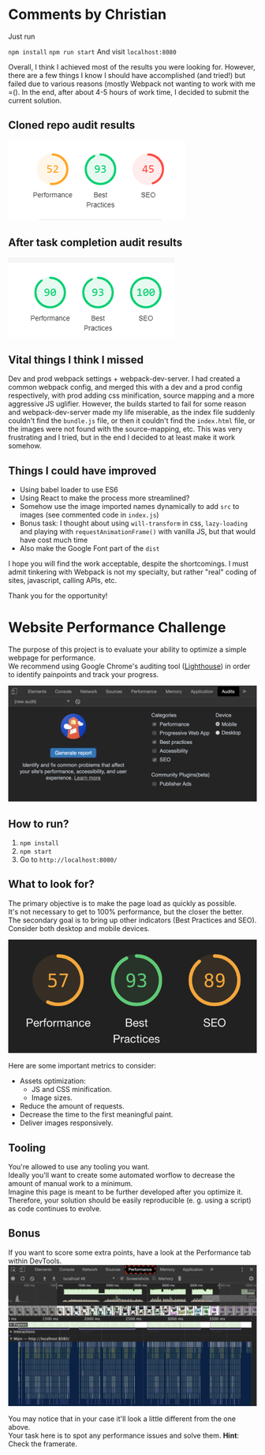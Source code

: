 # Comments by Christian

Just run

`npm install`
`npm run start`
And visit `localhost:8080`

Overall, I think I achieved most of the results you were looking for. However, there are a few things I know I should have accomplished (and tried!) but failed due to various reasons (mostly Webpack not wanting to work with me =(). In the end, after about 4-5 hours of work time, I decided to submit the current solution.

## Cloned repo audit results
![](screenshots/before.png)

## After task completion audit results
![](screenshots/after.png)

## Vital things I think I missed
Dev and prod webpack settings + webpack-dev-server. I had created a common webpack config, and merged this with a dev and a prod config respectively, with prod adding css minification, source mapping and a more aggressive JS uglifier. However, the builds started to fail for some reason and webpack-dev-server made my life miserable, as the index file suddenly couldn't find the `bundle.js` file, or then it couldn't find the `index.html` file, or the images were not found with the source-mapping, etc. This was very frustrating and I tried, but in the end I decided to at least make it work somehow.

## Things I could have improved
- Using babel loader to use ES6
- Using React to make the process more streamlined?
- Somehow use the image imported names dynamically to add `src` to images (see commented code in `index.js`)
- Bonus task: I thought about using `will-transform` in css, `lazy-loading` and playing with `requestAnimationFrame()` with vanilla JS, but that would have cost much time
- Also make the Google Font part of the `dist`

I hope you will find the work acceptable, despite the shortcomings. I must admit tinkering with Webpack is not my specialty, but rather "real" coding of sites, javascript, calling APIs, etc.

Thank you for the opportunity!

# Website Performance Challenge
The purpose of this project is to evaluate your ability to optimize a simple webpage for performance.  
We recommend using Google Chrome's auditing tool ([Lighthouse](https://developers.google.com/web/tools/lighthouse)) in order to identify painpoints and track your progress.

![Audit Settings](screenshots/audit-settings.png)

## How to run?
1. `npm install`
2. `npm start`
3. Go to `http://localhost:8080/`

## What to look for?
The primary objective is to make the page load as quickly as possible.  
It's not necessary to get to 100% performance, but the closer the better.  
The secondary goal is to bring up other indicators (Best Practices and SEO).  
Consider both desktop and mobile devices.

![Audit Results](screenshots/audit-results.png)

Here are some important metrics to consider:
- Assets optimization:
  - JS and CSS minification.
  - Image sizes.
- Reduce the amount of requests.
- Decrease the time to the first meaningful paint.
- Deliver images responsively.

## Tooling
You're allowed to use any tooling you want.  
Ideally you'll want to create some automated worflow to decrease the amount of manual work to a minimum.  
Imagine this page is meant to be further developed after you optimize it. 
Therefore, your solution should be easily reproducible (e. g. using a script) as code continues to evolve.

## Bonus
If you want to score some extra points, have a look at the Performance tab within DevTools.  
![Audit Results](screenshots/performance-results.png)

You may notice that in your case it'll look a little different from the one above.  
Your task here is to spot any performance issues and solve them. **Hint**: Check the framerate.
